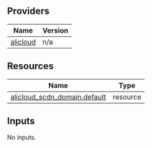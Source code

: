 <!-- BEGIN_TF_DOCS -->
## Providers

| Name | Version |
|------|---------|
| <a name="provider_alicloud"></a> [alicloud](#provider\_alicloud) | n/a |

## Resources

| Name | Type |
|------|------|
| [alicloud_scdn_domain.default](https://registry.terraform.io/providers/hashicorp/alicloud/latest/docs/resources/scdn_domain) | resource |

## Inputs

No inputs.
<!-- END_TF_DOCS -->    